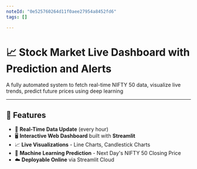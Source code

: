 ```yaml
---
noteId: "0e525760264d11f0aee27954a8452fd6"
tags: []

---
```


# 📈 Stock Market Live Dashboard with Prediction and Alerts

A fully automated system to fetch real-time NIFTY 50 data, visualize live trends, predict future prices using deep learning 

---

## 🚀 Features

- 🔄 **Real-Time Data Update** (every hour)
- 🖥️ **Interactive Web Dashboard** built with **Streamlit**
- 📈 **Live Visualizations** - Line Charts, Candlestick Charts
- 🔮 **Machine Learning Prediction** - Next Day's NIFTY 50 Closing Price 
- ☁️ **Deployable Online** via Streamlit Cloud
